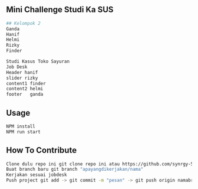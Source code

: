 ## Mini Challenge Studi Ka SUS

```sh
## Kelompok 2  
Ganda
Hanif 
Helmi
Rizky
Finder
```

```sh
Studi Kasus Toko Sayuran
Job Desk
Header hanif
slider rizky
content1 finder
content2 helmi
footer   ganda
```


## Usage

```sh
NPM install 
NPM run start
```

## How To Contribute
```sh
Clone dulu repo ini git clone repo ini atau https://github.com/synrgy-5-fsw-1-cihuy/SapiReact2
Buat branch baru git branch "apayangdikerjakan/nama"
Kerjakan sesuai jobdesk
Push project git add -> git commit -m "pesan" -> git push origin namabranch 

```
